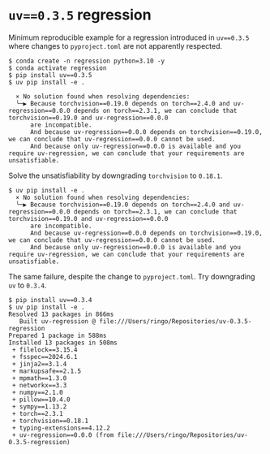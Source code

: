 # `uv==0.3.5` regression

Minimum reproducible example for a regression introduced in `uv==0.3.5` where changes to `pyproject.toml` are not apparently respected.

```shell
$ conda create -n regression python=3.10 -y
$ conda activate regression
$ pip install uv==0.3.5
$ uv pip install -e .
 
  × No solution found when resolving dependencies:
  ╰─▶ Because torchvision==0.19.0 depends on torch==2.4.0 and uv-regression==0.0.0 depends on torch==2.3.1, we can conclude that torchvision==0.19.0 and uv-regression==0.0.0
      are incompatible.
      And because uv-regression==0.0.0 depends on torchvision==0.19.0, we can conclude that uv-regression==0.0.0 cannot be used.
      And because only uv-regression==0.0.0 is available and you require uv-regression, we can conclude that your requirements are unsatisfiable.
```

Solve the unsatisfiability by downgrading `torchvision` to `0.18.1`.

```shell
$ uv pip install -e .
  × No solution found when resolving dependencies:
  ╰─▶ Because torchvision==0.19.0 depends on torch==2.4.0 and uv-regression==0.0.0 depends on torch==2.3.1, we can conclude that torchvision==0.19.0 and uv-regression==0.0.0
      are incompatible.
      And because uv-regression==0.0.0 depends on torchvision==0.19.0, we can conclude that uv-regression==0.0.0 cannot be used.
      And because only uv-regression==0.0.0 is available and you require uv-regression, we can conclude that your requirements are unsatisfiable.
```

The same failure, despite the change to `pyproject.toml`. Try downgrading `uv` to `0.3.4`.

```shell
$ pip install uv==0.3.4
$ uv pip install -e .
Resolved 13 packages in 866ms
   Built uv-regression @ file:///Users/ringo/Repositories/uv-0.3.5-regression
Prepared 1 package in 588ms
Installed 13 packages in 508ms
 + filelock==3.15.4
 + fsspec==2024.6.1
 + jinja2==3.1.4
 + markupsafe==2.1.5
 + mpmath==1.3.0
 + networkx==3.3
 + numpy==2.1.0
 + pillow==10.4.0
 + sympy==1.13.2
 + torch==2.3.1
 + torchvision==0.18.1
 + typing-extensions==4.12.2
 + uv-regression==0.0.0 (from file:///Users/ringo/Repositories/uv-0.3.5-regression)
```
